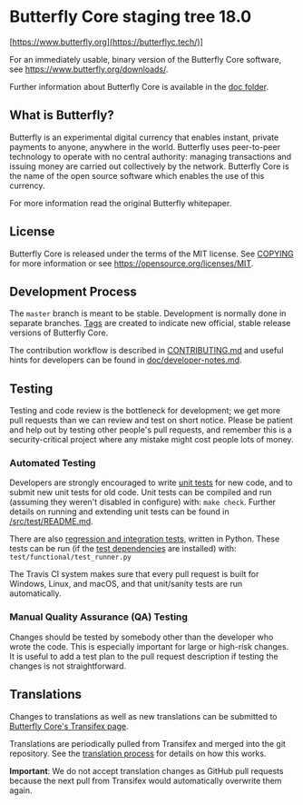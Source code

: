 Butterfly Core staging tree 18.0
===========================


[https://www.butterfly.org](https://butterflyc.tech/)]

For an immediately usable, binary version of the Butterfly Core software, see
https://www.butterfly.org/downloads/.

Further information about Butterfly Core is available in the [doc folder](/doc).

What is Butterfly?
-------------

Butterfly is an experimental digital currency that enables instant, private
payments to anyone, anywhere in the world. Butterfly uses peer-to-peer technology
to operate with no central authority: managing transactions and issuing money
are carried out collectively by the network. Butterfly Core is the name of the open
source software which enables the use of this currency.


For more information read the original Butterfly whitepaper.

License
-------

Butterfly Core is released under the terms of the MIT license. See [COPYING](COPYING) for more
information or see https://opensource.org/licenses/MIT.

Development Process
-------------------

The `master` branch is meant to be stable. Development is normally done in separate branches.
[Tags](https://github.com/ButterflyCoinOK/Butterfly/tags) are created to indicate new official,
stable release versions of Butterfly Core.

The contribution workflow is described in [CONTRIBUTING.md](CONTRIBUTING.md)
and useful hints for developers can be found in [doc/developer-notes.md](doc/developer-notes.md).

Testing
-------

Testing and code review is the bottleneck for development; we get more pull
requests than we can review and test on short notice. Please be patient and help out by testing
other people's pull requests, and remember this is a security-critical project where any mistake might cost people
lots of money.

### Automated Testing

Developers are strongly encouraged to write [unit tests](src/test/README.md) for new code, and to
submit new unit tests for old code. Unit tests can be compiled and run
(assuming they weren't disabled in configure) with: `make check`. Further details on running
and extending unit tests can be found in [/src/test/README.md](/src/test/README.md).

There are also [regression and integration tests](/test), written
in Python.
These tests can be run (if the [test dependencies](/test) are installed) with: `test/functional/test_runner.py`

The Travis CI system makes sure that every pull request is built for Windows, Linux, and macOS, and that unit/sanity tests are run automatically.

### Manual Quality Assurance (QA) Testing

Changes should be tested by somebody other than the developer who wrote the
code. This is especially important for large or high-risk changes. It is useful
to add a test plan to the pull request description if testing the changes is
not straightforward.

Translations
------------

Changes to translations as well as new translations can be submitted to
[Butterfly Core's Transifex page](https://www.transifex.com/projects/p/butterfly/).

Translations are periodically pulled from Transifex and merged into the git repository. See the
[translation process](doc/translation_process.md) for details on how this works.

**Important**: We do not accept translation changes as GitHub pull requests because the next
pull from Transifex would automatically overwrite them again.
